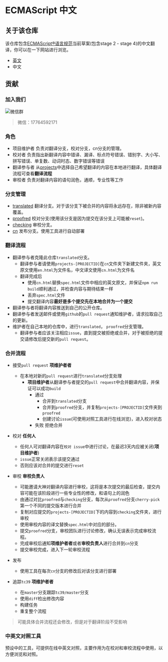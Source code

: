 
ECMAScript 中文
====

## 关于该仓库

该仓库包含[ECMAScript®语言规范](https://github.com/tc39/ecma262)当前草案(包含stage 2 - stage 4)的中文翻译，你可以在一下网站进行浏览。
- [英文](https://tc39.github.io/ecma262/)
- 中文

## 贡献

### 加入我们

![微信群](http://oh1syxf94.bkt.clouddn.com/IMG_2003.JPG)

> 微信：17764592171
### 角色
- 项目维护者 负责对翻译分支，校对分支，cn分支的管理。
- 校对者 负责指出新翻译内容中错译、漏译、标点符号错误、错别字、大小写、拼写错误、单复数、动词时态、数字错误等错误
- 翻译参与者 从[projects](/projects)中选择自己希望翻译的内容在本地进行翻译，具体翻译流程可查看**翻译流程**
- 审校者 负责对翻译内容的语句润色，通顺，专业性等工作

### 分支管理

- [translated](/tree/translated) 翻译分支。对于该分支下被合并的内容将永远存在，除非被新内容覆盖。
- [proofred](/tree/proofred) 校对分支(使用该分支是因为提交在该分支上可能被`reset`)。
- [checking](/tree/checking) 审校分支。
- [cn](/tree/cn) 发布分支。使用工具进行自动部署

### 翻译流程

- 翻译参与者克隆此仓库`translated`分支。
  - 翻译参与者请使用`projects-[PROJECTID]`在`cn`文件夹下新建文件夹，英文原文使用`en.html`为文件名，中文译文使用`cn.html`为文件名
  - 翻译完成后
    - 使用`cn.html`替换`spec.html`文件中相应的英文原文，并保证`npm run build`顺利通过，并检查内容与期待结果一样
    - 丢弃`spec.html`文件
    - 提交翻译内容**最好是多个提交先在本地合并为一个提交**
- 翻译参与者将翻译内容推送到自己的公开仓库。
- 翻译参与者发送邮件或使用`github`的`pull request`通知维护者，请求拉取自己的更新。
- 维护者在自己本地的仓库中，进行`translated`， `proofred`分支管理。
  - 翻译参与者应该关注相应`issue`，直到提交被拒绝或合并，对于被拒绝的提交请修改后提交新的`pull request`。

### 合并流程

- 接受`pull request` **项维护者者**
  - 在本地对新的`pull request`进行`translated`分支处理
    - **项目维护者**从翻译参与者提交的`pull request`中合并翻译内容，并保证可以成功`build`
      - 通过
        - 合并到`translated`分支
        - 合并到`proofred`分支，并复制`projects-[PROJECTID]`文件夹到`proofred`
        - 创建讨论`issue`(可使用对照工具进行在线浏览)，进入校对状态
      - 失败 拒绝合并

- 校对 **任何人**
  - 任何人可对翻译内容在`校对 issue`中进行讨论，在最迟3天内应被关闭(**项目维护者**)
  - `issue`正常关闭表示该提交通过
  - 否则应该对合并的提交进行`reset`

- 审校 **审校负责人**
  - 可能邀请大神对翻译内容进行审校，这将是本次提交的最后检查，提交内容可能在该阶段进行一些专业性的修改，和语句上的润色
  - 由通过对比`proofred`与`checking`分支，每次从`proofred`分支`cherry-pick`第一个不同的提交版本进行合并
  - 复制对应提交的`projects-[PROJECTID]`下的内容到`checking`文件夹，进行审校
  - 使用审校内容的译文替换`spec.html`中对应的部分。
  - 提交`proofred`分支，审校团队进行讨论修改，确认无误表示完成审校流程。
  - 完成审校后通知**项维护者者**或者**审校负责人**进行合并到`cn`分支
  - 提交审校完成，进入下一轮审校流程

- 发布
  - 使用工具在每次`cn`分支的修改后对该分支进行部署

- 追踪`tc39` **项维护者者**
  - 在`master`分支跟踪`tc39/master`分支
  - 使用`diff`检出修改内容
  - 构建任务
  - 重复整个流程

> 可能具体合并流程还会修改，但是对于翻译阶段不受影响

### 中英文对照工具

预设中的工具，可提供在线中英文对照，主要作用为在校对和审校流程中使用，以方便浏览和对照。

